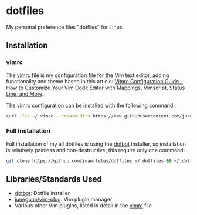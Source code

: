 # dotfiles

My personal preference files "dotfiles" for Linux.

## Installation

### vimrc

The [vimrc] file is my configuration file for the *Vim* text editor, adding functionality and theme based in this article: [Vimrc Configuration Guide - How to Customize Your Vim Code Editor with Mappings, Vimscript, Status Line, and More](https://www.freecodecamp.org/news/vimrc-configuration-guide-customize-your-vim-editor).

The [vimrc] configuration can be installed with the
following command:

```bash
curl -fLo ~/.vimrc --create-dirs https://raw.githubusercontent.com/juanfletes/dotfiles/main/editors/vim/vimrc
```

### Full Installation

Full installation of my all dotfiles is using the [dotbot] installer, so
installation is relatively painless and non-destructive, this require only one command:

```bash
git clone https://github.com/juanfletes/dotfiles ~/.dotfiles && ~/.dotfiles/install
```

## Libraries/Standards Used

- [dotbot]: Dotfile installer
- [junegunn/vim-plug](https://github.com/junegunn/vim-plug): Vim plugin manager
- Various other Vim plugins, listed in detail in the [vimrc] file

[dotbot]: https://github.com/anishathalye/dotbot
[vimrc]: editors/vim/vimrc/vimrc
